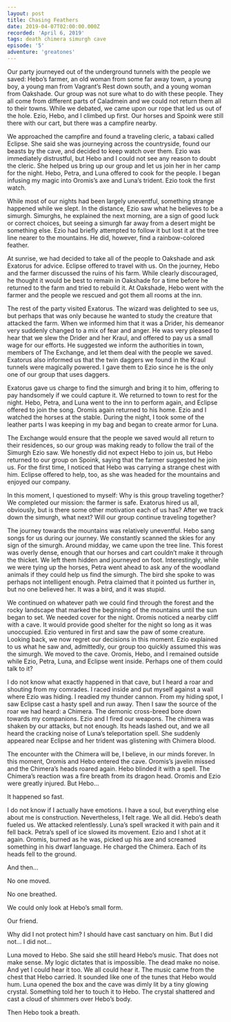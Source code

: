 ```yaml
---
layout: post
title: Chasing Feathers
date: 2019-04-07T02:00:00.000Z
recorded: 'April 6, 2019'
tags: death chimera simurgh cave
episode: '5'
adventure: 'greatones'
---
```

Our party journeyed out of the underground tunnels with the people we saved: Hebo’s farmer, an old woman from some far away town, a young boy, a young man from Vagrant’s Rest down south, and a young woman from Oakshade. Our group was not sure what to do with these people. They all come from different parts of Caladmein and we could not return them all to their towns. While we debated, we came upon our rope that led us out of the hole. Ezio, Hebo, and I climbed up first. Our horses and Spoink were still there with our cart, but there was a campfire nearby.

We approached the campfire and found a traveling cleric, a tabaxi called Eclipse. She said she was journeying across the countryside, found our beasts by the cave, and decided to keep watch over them. Ezio was immediately distrustful, but Hebo and I could not see any reason to doubt the cleric. She helped us bring up our group and let us join her in her camp for the night. Hebo, Petra, and Luna offered to cook for the people. I began infusing my magic into Oromis’s axe and Luna’s trident. Ezio took the first watch.

While most of our nights had been largely uneventful, something strange happened while we slept. In the distance, Ezio saw what he believes to be a simurgh. Simurghs, he explained the next morning, are a sign of good luck or correct choices, but seeing a simurgh far away from a desert might be something else. Ezio had briefly attempted to follow it but lost it at the tree line nearer to the mountains. He did, however, find a rainbow-colored feather. 

At sunrise, we had decided to take all of the people to Oakshade and ask Exatorus for advice. Eclipse offered to travel with us. On the journey, Hebo and the farmer discussed the ruins of his farm. While clearly discouraged, he thought it would be best to remain in Oakshade for a time before he returned to the farm and tried to rebuild it. At Oakshade, Hebo went with the farmer and the people we rescued and got them all rooms at the inn.

The rest of the party visited Exatorus. The wizard was delighted to see us, but perhaps that was only because he wanted to study the creature that attacked the farm. When we informed him that it was a Drider, his demeanor very suddenly changed to a mix of fear and anger. He was very pleased to hear that we slew the Drider and her Kraul, and offered to pay us a small wage for our efforts. He suggested we inform the authorities in town, members of The Exchange, and let them deal with the people we saved. Exatorus also informed us that the twin daggers we found in the Kraul tunnels were magically powered. I gave them to Ezio since he is the only one of our group that uses daggers.

Exatorus gave us charge to find the simurgh and bring it to him, offering to pay handsomely if we could capture it. We returned to town to rest for the night. Hebo, Petra, and Luna went to the inn to perform again, and Eclipse offered to join the song. Oromis again returned to his home. Ezio and I watched the horses at the stable. During the night, I took some of the leather parts I was keeping in my bag and began to create armor for Luna. 

The Exchange would ensure that the people we saved would all return to their residences, so our group was making ready to follow the trail of the Simurgh Ezio saw. We honestly did not expect Hebo to join us, but Hebo returned to our group on Spoink, saying that the farmer suggested he join us. For the first time, I noticed that Hebo was carrying a strange chest with him. Eclipse offered to help, too, as she was headed for the mountains and enjoyed our company. 

In this moment, I questioned to myself: Why is this group traveling together? We completed our mission: the farmer is safe. Exatorus hired us all, obviously, but is there some other motivation each of us has? After we track down the simurgh, what next? Will our group continue traveling together?

The journey towards the mountains was relatively uneventful. Hebo sang songs for us during our journey. We constantly scanned the skies for any sign of the simurgh. Around midday, we came upon the tree line. This forest was overly dense, enough that our horses and cart couldn’t make it through the thicket. We left them hidden and journeyed on foot. Interestingly, while we were tying up the horses, Petra went ahead to ask any of the woodland animals if they could help us find the simurgh. The bird she spoke to was perhaps not intelligent enough. Petra claimed that it pointed us further in, but no one believed her. It was a bird, and it was stupid.

We continued on whatever path we could find through the forest and the rocky landscape that marked the beginning of the mountains until the sun began to set. We needed cover for the night. Oromis noticed a nearby cliff with a cave. It would provide good shelter for the night so long as it was unoccupied. Ezio ventured in first and saw the paw of some creature. Looking back, we now regret our decisions in this moment. Ezio explained to us what he saw and, admittedly, our group too quickly assumed this was the simurgh. We moved to the cave. Oromis, Hebo, and I remained outside while Ezio, Petra, Luna, and Eclipse went inside. Perhaps one of them could talk to it?

I do not know what exactly happened in that cave, but I heard a roar and shouting from my comrades. I raced inside and put myself against a wall where Ezio was hiding. I readied my thunder cannon. From my hiding spot, I saw Eclipse cast a hasty spell and run away. Then I saw the source of the roar we had heard: a Chimera. The demonic cross-breed bore down towards my companions. Ezio and I fired our weapons. The chimera was shaken by our attacks, but not enough. Its heads lashed out, and we all heard the cracking noise of Luna’s teleportation spell. She suddenly appeared near Eclipse and her trident was glistening with Chimera blood.

The encounter with the Chimera will be, I believe, in our minds forever. In this moment, Oromis and Hebo entered the cave. Oromis’s javelin missed and the Chimera’s heads roared again. Hebo blinded it with a spell. The Chimera’s reaction was a fire breath from its dragon head. Oromis and Ezio were greatly injured. But Hebo... 

It happened so fast.

I do not know if I actually have emotions. I have a soul, but everything else about me is construction. Nevertheless, I felt rage. We all did. Hebo’s death fueled us. We attacked relentlessly. Luna’s spell wracked it with pain and it fell back. Petra’s spell of ice slowed its movement. Ezio and I shot at it again. Oromis, burned as he was, picked up his axe and screamed something in his dwarf language. He charged the Chimera. Each of its heads fell to the ground.

And then...

No one moved. 

No one breathed. 

We could only look at Hebo’s small form.

Our friend. 

Why did I not protect him? I should have cast sanctuary on him. But I did not... I did not...

Luna moved to Hebo. She said she still heard Hebo’s music. That does not make sense. My logic dictates that is impossible. The dead make no noise. And yet I could hear it too. We all could hear it. The music came from the chest that Hebo carried. It sounded like one of the tunes that Hebo would hum. Luna opened the box and the cave was dimly lit by a tiny glowing crystal. Something told her to touch it to Hebo. The crystal shattered and cast a cloud of shimmers over Hebo’s body.

Then Hebo took a breath.
